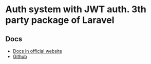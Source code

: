 
# Auth system with JWT auth. 3th party package of Laravel



## Docs

 - [Docs in official website](https://jwt-auth.readthedocs.io/en/develop/)
 - [Github](https://github.com/tymondesigns/jwt-auth)


